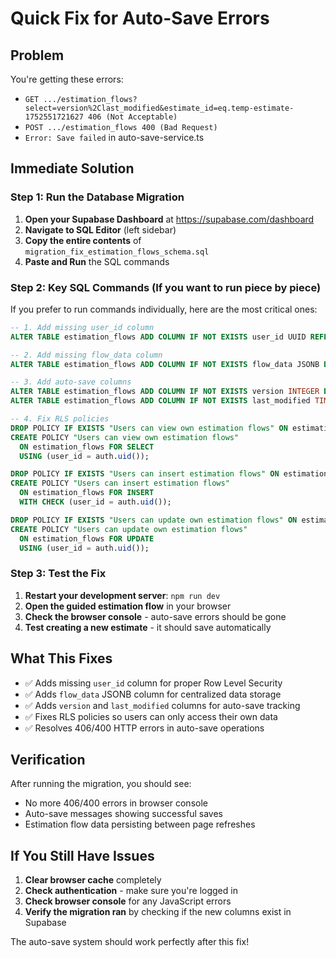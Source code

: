 # Quick Fix for Auto-Save Errors

## Problem

You're getting these errors:

- `GET .../estimation_flows?select=version%2Clast_modified&estimate_id=eq.temp-estimate-1752551721627 406 (Not Acceptable)`
- `POST .../estimation_flows 400 (Bad Request)`
- `Error: Save failed` in auto-save-service.ts

## Immediate Solution

### Step 1: Run the Database Migration

1. **Open your Supabase Dashboard** at https://supabase.com/dashboard
2. **Navigate to SQL Editor** (left sidebar)
3. **Copy the entire contents** of `migration_fix_estimation_flows_schema.sql`
4. **Paste and Run** the SQL commands

### Step 2: Key SQL Commands (If you want to run piece by piece)

If you prefer to run commands individually, here are the most critical ones:

```sql
-- 1. Add missing user_id column
ALTER TABLE estimation_flows ADD COLUMN IF NOT EXISTS user_id UUID REFERENCES auth.users(id);

-- 2. Add missing flow_data column
ALTER TABLE estimation_flows ADD COLUMN IF NOT EXISTS flow_data JSONB DEFAULT '{}';

-- 3. Add auto-save columns
ALTER TABLE estimation_flows ADD COLUMN IF NOT EXISTS version INTEGER DEFAULT 1;
ALTER TABLE estimation_flows ADD COLUMN IF NOT EXISTS last_modified TIMESTAMP DEFAULT NOW();

-- 4. Fix RLS policies
DROP POLICY IF EXISTS "Users can view own estimation flows" ON estimation_flows;
CREATE POLICY "Users can view own estimation flows"
  ON estimation_flows FOR SELECT
  USING (user_id = auth.uid());

DROP POLICY IF EXISTS "Users can insert estimation flows" ON estimation_flows;
CREATE POLICY "Users can insert estimation flows"
  ON estimation_flows FOR INSERT
  WITH CHECK (user_id = auth.uid());

DROP POLICY IF EXISTS "Users can update own estimation flows" ON estimation_flows;
CREATE POLICY "Users can update own estimation flows"
  ON estimation_flows FOR UPDATE
  USING (user_id = auth.uid());
```

### Step 3: Test the Fix

1. **Restart your development server**: `npm run dev`
2. **Open the guided estimation flow** in your browser
3. **Check the browser console** - auto-save errors should be gone
4. **Test creating a new estimate** - it should save automatically

## What This Fixes

- ✅ Adds missing `user_id` column for proper Row Level Security
- ✅ Adds `flow_data` JSONB column for centralized data storage
- ✅ Adds `version` and `last_modified` columns for auto-save tracking
- ✅ Fixes RLS policies so users can only access their own data
- ✅ Resolves 406/400 HTTP errors in auto-save operations

## Verification

After running the migration, you should see:

- No more 406/400 errors in browser console
- Auto-save messages showing successful saves
- Estimation flow data persisting between page refreshes

## If You Still Have Issues

1. **Clear browser cache** completely
2. **Check authentication** - make sure you're logged in
3. **Check browser console** for any JavaScript errors
4. **Verify the migration ran** by checking if the new columns exist in Supabase

The auto-save system should work perfectly after this fix!
